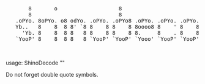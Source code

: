 <pre>
       8       o                   8                           8       
       8                           8                           8       
   .oPYo. 8oPYo. o8 odYo. .oPYo. .oPYo8 .oPYo. .oPYo. .oPYo. .oPYo8 .oPYo.
   Yb..   8    8  8 8' `8 8    8 8    8 8oooo8 8    ' 8    8 8    8 8oooo8
     'Yb. 8    8  8 8   8 8    8 8    8 8.     8    . 8    8 8    8 8.    
   `YooP' 8    8  8 8   8 `YooP' `YooP' `Yooo' `YooP' `YooP' `YooP' `Yooo'
                                                            			
                                                            ver.1.0.0.0
</pre>
usage: ShinoDecode "<string>"

Do not forget double quote symbols.
